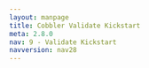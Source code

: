 ```yaml
---
layout: manpage
title: Cobbler Validate Kickstart
meta: 2.8.0
nav: 9 - Validate Kickstart
navversion: nav28
---
```



